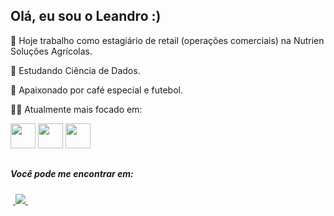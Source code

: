 ## Olá, eu sou o Leandro :)

🔭 Hoje trabalho como estagiário de retail (operações comerciais) na Nutrien Soluções Agrícolas.

🌱 Estudando Ciência de Dados.

💬 Apaixonado por café especial e futebol.

🧑‍💻 Atualmente mais focado em:

<div display ="inline">
  <img src="https://cdn.jsdelivr.net/gh/devicons/devicon@latest/icons/python/python-original.svg" width="40" height="40" />
  <img src="https://cdn.jsdelivr.net/gh/devicons/devicon@latest/icons/pandas/pandas-original.svg" width="40" height="40" />
  <img src="https://cdn.jsdelivr.net/gh/devicons/devicon@latest/icons/azuresqldatabase/azuresqldatabase-original.svg" width="40" height="40" />
</div>

##
##### Você pode me encontrar em:
&nbsp;<a href="https://br.linkedin.com/in/leandroboteon">
  <img src="https://img.shields.io/badge/linkedin-%230077B5.svg?style=for-the-badge&logo=linkedin&logoColor=white">
</a>&nbsp;

